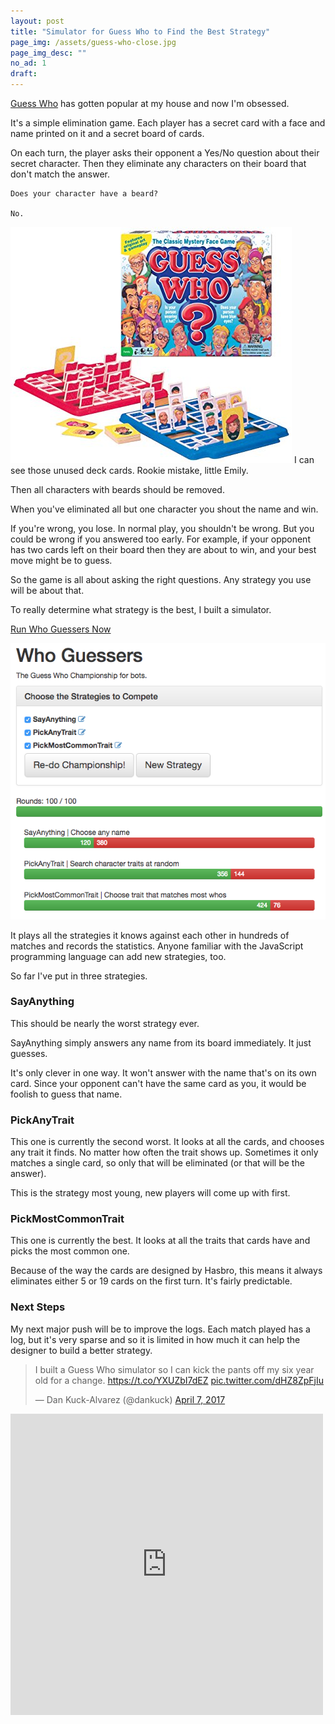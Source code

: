 ```yaml
---
layout: post
title: "Simulator for Guess Who to Find the Best Strategy"
page_img: /assets/guess-who-close.jpg
page_img_desc: ""
no_ad: 1
draft: 
---
```


<a href="http://www.amazon.com/Winning-Moves-Games-1191-Guess/dp/B00S732WJE/ref=sr_1_2?s=toys-and-games&ie=UTF8&qid=1491586221&sr=1-2&keywords=guess+who+board+game&tag=dankuck-20">Guess Who</a> has gotten popular at my house and now I'm obsessed.

It's a simple elimination game. Each player has a secret card with a face and name printed on it and a secret board of cards.

On each turn, the player asks their opponent a Yes/No question about their secret character. Then they eliminate any characters on their board that don't match the answer.

```
Does your character have a beard?

No.
```

<div class="illustration">
    <img src="/assets/guess-who.jpg" />
    I can see those unused deck cards. Rookie mistake, little Emily.
</div>

Then all characters with beards should be removed.

When you've eliminated all but one character you shout the name and win.

If you're wrong, you lose. In normal play, you shouldn't be wrong. But you could be wrong if you answered too early. For example, if your opponent has two cards left on their board then they are about to win, and your best move might be to guess.

So the game is all about asking the right questions. Any strategy you use will be about that.

To really determine what strategy is the best, I built a simulator.

<a href="https://dankuck.github.io/who-guessers/">Run Who Guessers Now</a>

<img src="/assets/Screen Shot 2017-04-05 at 5.57.47 PM.png" class="screenshot" />

It plays all the strategies it knows against each other in hundreds of matches and records the statistics. Anyone familiar with the JavaScript programming language can add new strategies, too.

So far I've put in three strategies.

### SayAnything

This should be nearly the worst strategy ever.

SayAnything simply answers any name from its board immediately. It just guesses.

It's only clever in one way. It won't answer with the name that's on its own card. Since your opponent can't have the same card as you, it would be foolish to guess that name.

### PickAnyTrait

This one is currently the second worst. It looks at all the cards, and chooses any trait it finds. No matter how often the trait shows up. Sometimes it only matches a single card, so only that will be eliminated (or that will be the answer).

This is the strategy most young, new players will come up with first.

### PickMostCommonTrait

This one is currently the best. It looks at all the traits that cards have and picks the most common one.

Because of the way the cards are designed by Hasbro, this means it always eliminates either 5 or 19 cards on the first turn. It's fairly predictable.

### Next Steps

My next major push will be to improve the logs. Each match played has a log, but it's very sparse and so it is limited in how much it can help the designer to build a better strategy.

<blockquote class="twitter-tweet" data-lang="en"><p lang="en" dir="ltr">I built a Guess Who simulator so I can kick the pants off my six year old for a change. <a href="https://t.co/YXUZbI7dEZ">https://t.co/YXUZbI7dEZ</a> <a href="https://t.co/dHZ8ZpFjIu">pic.twitter.com/dHZ8ZpFjIu</a></p>&mdash; Dan Kuck-Alvarez (@dankuck) <a href="https://twitter.com/dankuck/status/850412290876768256">April 7, 2017</a></blockquote>
<script async src="//platform.twitter.com/widgets.js" charset="utf-8"></script>

<iframe src="https://www.facebook.com/plugins/post.php?href=https%3A%2F%2Fwww.facebook.com%2Fdankuck%2Fposts%2F10210452304238167&width=500" width="500" height="482" style="border:none;overflow:hidden" scrolling="no" frameborder="0" allowTransparency="true"></iframe>
